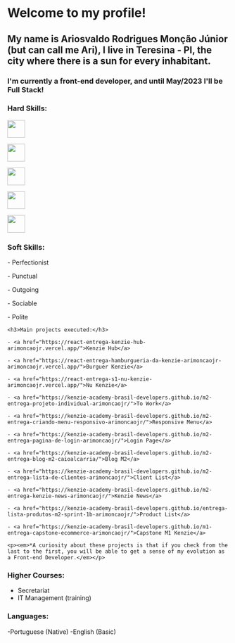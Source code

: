 <h1> Welcome to my profile! </h1>

<h2> My name is Ariosvaldo Rodrigues Monção Júnior (but can call me Ari), I live in Teresina - PI, the city where there is a sun for every inhabitant. </h2>

<h3> I'm currently a front-end developer, and until May/2023 I'll be Full Stack! </h3>



<div>

<h3>Hard Skills:</h3>

<p><img width="40" height="40" src="httdivs://cdn.jsdelivr.net/gh/devicons/devicon/icons/html5/html5-original-wordmark.svg" /></p>

<p><img width="40" height="40" src="https://cdn.jsdelivr.net/gh/devicons/devicon/icons/css3/css3-original-wordmark.svg" /></p>
          
<p><img width="40" height="40" src="https://cdn.jsdelivr.net/gh/devicons/devicon/icons/javascript/javascript-plain.svg" /></p>

<p><img width="40" height="40" src="https://cdn.jsdelivr.net/gh/devicons/devicon/icons/react/react-original-wordmark.svg" /></p>

<p><img width="40" height="40" src="https://cdn.jsdelivr.net/gh/devicons/devicon/icons/git/git-plain-wordmark.svg" /></p>

</div>

<div>

<h3>Soft Skills:</h3>

 <p>- Perfectionist</p>
 <p>- Punctual </p>
 <p>- Outgoing </p>
 <p>- Sociable</p>
 <p>- Polite</p>

</div>

<div>

    <h3>Main projects executed:</h3>

    - <a href="https://react-entrega-kenzie-hub-arimoncaojr.vercel.app/">Kenzie Hub</a>
    
    - <a href="https://react-entrega-hamburgueria-da-kenzie-arimoncaojr-arimoncaojr.vercel.app/">Burguer Kenzie</a>
    
    - <a href="https://react-entrega-s1-nu-kenzie-arimoncaojr.vercel.app/">Nu Kenzie</a>
    
    - <a href="https://kenzie-academy-brasil-developers.github.io/m2-entrega-projeto-individual-arimoncaojr/">To Work</a>
    
    - <a href="https://kenzie-academy-brasil-developers.github.io/m2-entrega-criando-menu-responsivo-arimoncaojr/">Responsive Menu</a>
    
    - <a href="https://kenzie-academy-brasil-developers.github.io/m2-entrega-pagina-de-login-arimoncaojr/">Login Page</a>
    
    - <a href="https://kenzie-academy-brasil-developers.github.io/m2-entrega-blog-m2-caioalcarria/">Blog M2</a>
    
    - <a href="https://kenzie-academy-brasil-developers.github.io/m2-entrega-lista-de-clientes-arimoncaojr/">Client List</a>
    
    - <a href="https://kenzie-academy-brasil-developers.github.io/m2-entrega-kenzie-news-arimoncaojr/">Kenzie News</a>
    
    - <a href="https://kenzie-academy-brasil-developers.github.io/entrega-lista-produtos-m2-sprint-1b-arimoncaojr/">Product List</a>
    
    - <a href="https://kenzie-academy-brasil-developers.github.io/m1-entrega-capstone-ecommerce-arimoncaojr/">Capstone M1 Kenzie</a>
    
    <p><em>*A curiosity about these projects is that if you check from the last to the first, you will be able to get a sense of my evolution as a Front-end Developer.</em></p>


</div>

### Higher Courses:
- Secretariat
- IT Management (training)

### Languages:
-Portuguese (Native)
-English (Basic)

